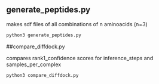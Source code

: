 ## generate_peptides.py

makes sdf files of all combinations of n aminoacids (n=3)

``` bash
python3 generate_peptides.py
```
##compare_diffdock.py

compares rank1_confidence scores for inference_steps and samples_per_complex

``` bash
python3 compare_diffdock.py
```
